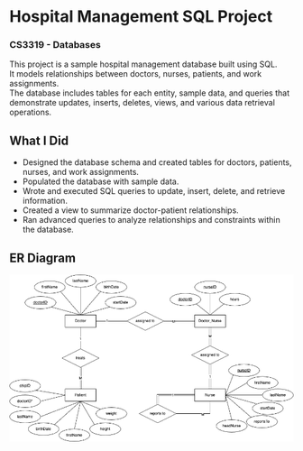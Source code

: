 # Hospital Management SQL Project
### CS3319 - Databases

This project is a sample hospital management database built using SQL.  
It models relationships between doctors, nurses, patients, and work assignments.  
The database includes tables for each entity, sample data, and queries that demonstrate updates, inserts, deletes, views, and various data retrieval operations.  

## What I Did
- Designed the database schema and created tables for doctors, patients, nurses, and work assignments.
- Populated the database with sample data.
- Wrote and executed SQL queries to update, insert, delete, and retrieve information.
- Created a view to summarize doctor-patient relationships.
- Ran advanced queries to analyze relationships and constraints within the database.

## ER Diagram
![ER Diagram](diagrams/29_ERDiagram.drawio.png)
